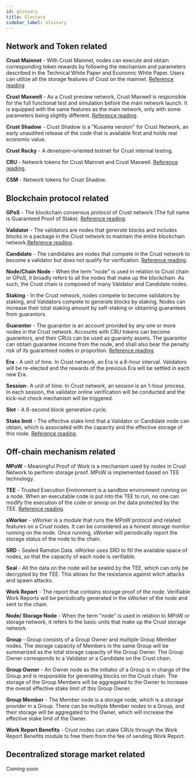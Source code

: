 ```yaml
---
id: glossary
title: Glossary
sidebar_label: Glossary
---
```


## Network and Token related

**Crust Mainnet** - With Crust Mainnet, nodes can execute and obtain corresponding token rewards by following the mechanism and parameters described in the Technical White Paper and Economic White Paper. Users can utilize all the storage features of Crust on the mainnet. [Reference reading](crust-overview.md)

**Crust Maxwell** - As a Crust preview network, Crust Maxwell is responsible for the full functional test and simulation before the main network launch. It is equipped with the same features as the main network, only with some parameters being slightly different. [Reference reading](https://wiki-maxwell.crust.network/docs/en/previewNetworkMaxwell).

**Crust Shadow** - Crust Shadow is a "Kusama version" for Crust Network, an early unaudited release of the code that is available first and holds real economic value.

**Crust Rocky** - A developer-oriented testnet for Crust internal testing.

**CRU** - Network tokens for Crust Mainnet and Crust Maxwell. [Reference reading](crust-account.md).

**CSM** - Network tokens for Crust Shadow.

## Blockchain protocol related

**GPoS** - The blockchain consensus protocol of Crust network (The full name is Guaranteed Proof of Stake). [Reference reading](GPoS.md).

**Validator** - The validators are nodes that generate blocks and includes blocks in a package in the Crust network to maintain the entire blockchain network.[Reference reading](validator.md).

**Candidate** - The candidates are nodes that compete in the Crust network to become a validator but does not qualify for verification.  [Reference reading](validator.md).

**Node/Chain Node** - When the term "node" is used in relation to Crust chain or GPoS, it broadly refers to all the nodes that make up the blockchain. As such, the Crust chain is composed of many Validator and Candidate nodes.

**Staking** - In the Crust network, nodes compete to become validators by staking, and Validators compete to generate blocks by staking. Nodes can increase their total staking amount by self-staking or obtaining guarantees from guarantors.

**Guarantor** - The guarantor is an account provided by any one or more nodes in the Crust network. Accounts with CRU tokens can become guarantors, and their CRUs can be used as guaranty assets. The guarantor can obtain guarantee income from the node, and shall also bear the penalty risk of its guaranteed nodes in proportion. [Reference reading](guarantor.md).

**Era** - A unit of time. In Crust network, an Era is a 6-hour interval. Validators will be re-elected and the rewards of the previous Era will be settled in each new Era.

**Session**- A unit of time. In Crust network, an session is an 1-hour process. In each session, the validator online verification will be conducted and the kick-out check mechanism will be triggered.

**Slot** - A 6-second block generation cycle.

**Stake limit** - The effective stake limit that a Validator or Candidate node can obtain, which is associated with the capacity and the effective storage of this node. [Reference reading](GPoS.md).

## Off-chain mechanism related

**MPoW** - Meaningful Proof of Work is a mechanism used by nodes in Crust Network to perform storage proof. MPoW is implemented based on TEE technology.

**TEE** - Trusted Execution Environment is a sandbox environment running on a node. When an executable code is put into the TEE to run, no one can modify the execution of the code or snoop on the data protected by the TEE. [Reference reading](https://www.trustonic.com/technical-articles/what-is-a-trusted-execution-environment-tee/).

**sWorker** - sWorker is a module that runs the MPoW protocol and related features on a Crust nodes. It can be considered as a honest storage monitor running on the node. Once running, sWorker will periodically report the storage status of the node to the chain.

**SRD** - Sealed Ramdon Data. sWorker uses SRD to fill the available space of nodes, so that the capacity of each node is verifiable.

**Seal** - All the data on the node will be sealed by the TEE, which can only be decrypted by the TEE. This allows for the resistance against witch attacks and spawn attacks.

**Work Report** - The report that contains storage proof of the node. Verifiable Work Reports will be periodically generated in the sWorker of the node and sent to the chain.

**Node/ Storage Node** - When the term "node" is used in relation to MPoW or storage network, it refers to the basic units that make up the Crust storage network.

**Group** - Group consists of a Group Owner and multiple Group Member nodes. The storage capacity of Members in the same Group will be summarized as the total storage capacity of the Group Owner. The Group Owner corresponds to a Validator or a Candidate on the Crust chain.

**Group Owner** - An Owner node as the initiator of a Group is in charge of the Group and is responsible for generating blocks on the Crust chain. The storage of the Group Members will be aggregated to the Owner to increase the overall effective stake limit of this Group Owner.

**Group Member** - The Member node is a storage node, which is a storage provider in a Group. There can be multiple Member nodes in a Group, and their storage will be aggregated to the Owner, which will increase the effective stake limit of the Owner.

**Work Report Benefits** - Crust nodes can stake CRUs through the Work Report Benefits module to free them from the fee of sending Work Report.

## Decentralized storage market related

Coming soon
